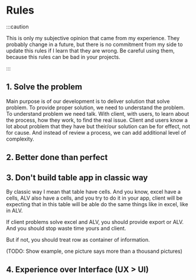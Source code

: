 # Rules

:::caution

This is only my subjective opinion that came from my experience. They probably change in a future, but there is no commitment from my side to update this rules if I learn that they are wrong. Be careful using them, because this rules can be bad in your projects.

:::

## 1. Solve the problem

Main purpose is of our development is to deliver solution that solve problem. To provide proper solution, we need to understand the problem. To understand problem we need talk. With client, with users, to learn about the process, how they work, to find the real issue. Client and users know a lot about problem that they have but their/our solution can be for effect, not for cause. And instead of review a process, we can add additional level of complexity.

## 2. Better done than perfect

## 3. Don't build table app in classic way

By classic way I mean that table have cells. And you know, excel have a cells, ALV also have a cells, and you try to do it in your app, client will be expecting that in this table will be able do the same things like in excel, like in ALV.

If client problems solve excel and ALV, you should provide export or ALV. And you should stop waste time yours and client.

But if not, you should treat row as container of information.

(TODO: Show example, one picture says more than a thousand pictures)


## 4. Experience over Interface (UX > UI)
